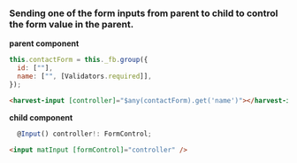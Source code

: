 ### Sending one of the form inputs from parent to child to control the form value in the parent.

**parent component**

```javascript
this.contactForm = this._fb.group({
  id: [""],
  name: ["", [Validators.required]],
});
```

```html
<harvest-input [controller]="$any(contactForm).get('name')"></harvest-input>
```

**child component**

```javascript
  @Input() controller!: FormControl;
```

```html
<input matInput [formControl]="controller" />
```

